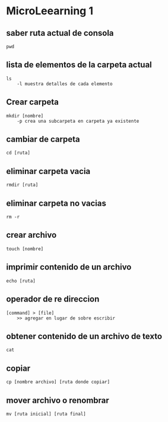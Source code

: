 # MicroLeearning 1

## saber ruta actual de consola
    pwd 
## lista de elementos de la carpeta actual
    ls 
        -l muestra detalles de cada elemento
## Crear carpeta 
    mkdir [nombre]
        -p crea una subcarpeta en carpeta ya existente
## cambiar de carpeta
    cd [ruta]
## eliminar carpeta vacia
    rmdir [ruta]
## eliminar carpeta no vacias
    rm -r 
## crear archivo
    touch [nombre]
## imprimir contenido de un archivo
    echo [ruta]
## operador de re direccion
    [command] > [file]
        >> agregar en lugar de sobre escribir 
## obtener contenido de un archivo de texto
    cat
## copiar
    cp [nombre archivo] [ruta donde copiar]
## mover archivo o renombrar
    mv [ruta inicial] [ruta final]

